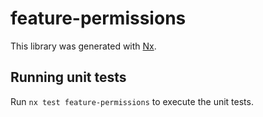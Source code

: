# feature-permissions

This library was generated with [Nx](https://nx.dev).

## Running unit tests

Run `nx test feature-permissions` to execute the unit tests.
